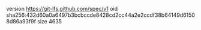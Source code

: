 version https://git-lfs.github.com/spec/v1
oid sha256:432d60a0a6497b3bcbccde8428cd2cc44a2e2ccdf38b64149d61508d86a93f9f
size 4635
